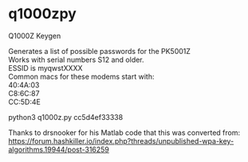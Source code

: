 # q1000zpy
Q1000Z Keygen

Generates a list of possible passwords for the PK5001Z\
Works with serial numbers S12 and older.\
ESSID is myqwstXXXX\
Common macs for these modems start with:\
40:4A:03\
C8:6C:87\
CC:5D:4E

python3 q1000z.py cc5d4ef33338

Thanks to drsnooker for his Matlab code that this was converted from: https://forum.hashkiller.io/index.php?threads/unpublished-wpa-key-algorithms.19944/post-316259
